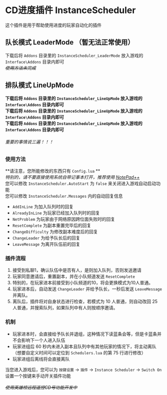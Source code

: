 # CD进度插件 InstanceScheduler
这个插件是用于帮助使用进度的玩家自动化的插件
## 队长模式 LeaderMode （暂无法正常使用）
下载后将 `Addons` 目录里的 `InstanceScheduler_LeaderMode` 放入游戏的 `Interface\Addons` 目录内即可<br/>
~~_使用方法未完成_~~
## 排队模式 LineUpMode
**下载后将 `Addons` 目录里的 `InstanceScheduler_LineUpMode` 放入游戏的 `Interface\Addons` 目录内即可**<br/>
**下载后将 `Addons` 目录里的 `InstanceScheduler_LineUpMode` 放入游戏的 `Interface\Addons` 目录内即可**<br/>
**下载后将 `Addons` 目录里的 `InstanceScheduler_LineUpMode` 放入游戏的 `Interface\Addons` 目录内即可**<br/>
###### 重要的事情说三遍！！！
### 使用方法
**请注意，您所能修改的东西只有 `Config.lua` **<br/>
_特别的，请不要直接使用系统自带记事本打开，推荐使用 [NotePad++](https://notepad-plus-plus.org/download/)_
<br/>您可以修改 `InstanceScheduler.AutoStart` 为 `false` 来关闭进入游戏自动启动功能<br/>
您可以修改 `InstanceScheduler.Messages` 内的自动回复信息

* `AddInLine` 为加入队列时的回复
* `AlreadyInLine` 为玩家已经加入队列时的回复
* `NetProblem` 为玩家由于网络原因跨位面失败时的回复
* `ResetComplete` 为副本重置完毕后的回复
* `ChangeDifficulty` 为修改副本难度后的回复
* `ChangeLeader` 为给予队长后的回复
* `LeaveMessage` 为离开队伍前的回复

### 插件流程
1. 接受到私聊1，确认队伍中是否有人，是则加入队列，否则发送邀请
2. 玩家同意邀请后，重置副本，并在小队频道发送 `ResetComplete`
3. 特别的，在玩家进本前接受到小队频道的10，将会更换模式为10人普通。
4. 玩家进本后，自动发送 `ChangeLeader` 并给予队长，一秒后发送 `LeaveMessage` 并离队。
5. 离队后，插件将对自身状态进行检查，若模式为 10 人普通，则自动改回 25 人普通，并搜索队列，如果队列中有人则按顺序邀请。

### 机制
* 玩家进本时，会直接给予队长并退组，这种情况下读蓝条会等，但是卡蓝条并不会影响下一个人进入队伍
* 玩家进组后 60 秒内未进入副本且队列中有其他玩家的情况下，将主动离队（想要自定义时间可以定位到 `Schedulers.lua` 的第 75 行进行修改）
* 玩家进组后离线将会直接离队

当您进入游戏后，您可以为 `按键设置` → `插件` → `Instance Scheduler` → `Switch On` 设置一个按键来手动开关插件功能<br/><br/>
_~~使用英雄榜远程遥控CD号功能开发中~~_
